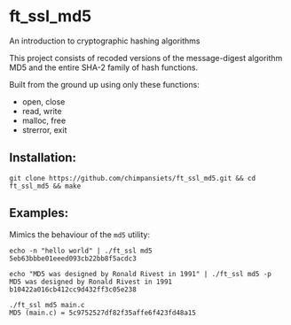 # ft_ssl_md5

An introduction to cryptographic hashing algorithms

This project consists of recoded versions of the message-digest algorithm MD5 and the entire SHA-2 family of hash functions.

Built from the ground up using only these functions:

* open, close
* read, write
* malloc, free
* strerror, exit

## Installation:

`git clone https://github.com/chimpansiets/ft_ssl_md5.git && cd ft_ssl_md5 && make`

## Examples:

Mimics the behaviour of the `md5` utility:

```
echo -n "hello world" | ./ft_ssl md5
5eb63bbbe01eeed093cb22bb8f5acdc3
```

```
echo "MD5 was designed by Ronald Rivest in 1991" | ./ft_ssl md5 -p
MD5 was designed by Ronald Rivest in 1991
b10422a016cb412cc9d432ff3c05e238
```

```
./ft_ssl md5 main.c
MD5 (main.c) = 5c9752527df82f35affe6f423fd48a15
```
